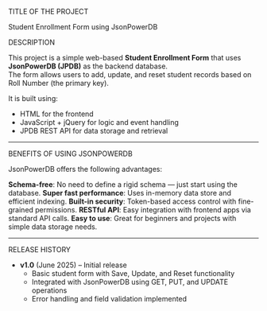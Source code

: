 TITLE OF THE PROJECT 

Student Enrollment Form using JsonPowerDB

 DESCRIPTION

This project is a simple web-based **Student Enrollment Form** that uses **JsonPowerDB (JPDB)** as the backend database.  
The form allows users to add, update, and reset student records based on Roll Number (the primary key).  

It is built using:
- HTML for the frontend
- JavaScript + jQuery for logic and event handling
- JPDB REST API for data storage and retrieval

---

BENEFITS OF USING JSONPOWERDB

  JsonPowerDB offers the following advantages:

  **Schema-free**: No need to define a rigid schema — just start using the database.
  **Super fast performance**: Uses in-memory data store and efficient indexing.
  **Built-in security**: Token-based access control with fine-grained permissions.
  **RESTful API**: Easy integration with frontend apps via standard API calls.
  **Easy to use**: Great for beginners and projects with simple data storage needs.

---

RELEASE HISTORY 

- **v1.0** (June 2025) – Initial release  
  - Basic student form with Save, Update, and Reset functionality
  - Integrated with JsonPowerDB using GET, PUT, and UPDATE operations
  - Error handling and field validation implemented

